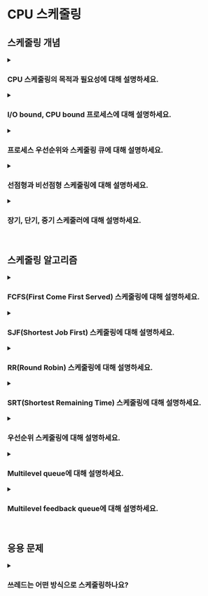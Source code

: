 # CPU 스케줄링

## 스케줄링 개념

<details>  
<summary><h3>CPU 스케줄링의 목적과 필요성에 대해 설명하세요.</h3></summary>

- 공정성: 모든 프로세스에게 공정하고 합리적으로 CPU 자원을 할당하기 위해
- 자원 낭비 최소화: CPU가 쉬지 않고 사용되도록 하여 자원 낭비를 방지하기 위해
- 멀티태스킹: 동시에 여러 프로세스를 실행하기 위해
- 우선순위 관리: 높은 우선순위를 가진 프로세스가 먼저 실행되기 위해

</details>

<details>  
<summary><h3>I/O bound, CPU bound 프로세스에 대해 설명하세요.</h3></summary>

#### 버스트(Burst)
- CPU 버스트: 프로세스가 CPU를 연속적으로 사용하는 시간
- I/O 버스트: 프로세스가 I/O 작업을 요청하고 완료될 때까지 기다리는 시간

#### I/O bound 프로세스
- CPU 버스트보다 I/O 버스트가 많은 프로세스(e.g. 일반적인 백엔드 API 서버 프로그램 등)
- I/O 요청 후 응답까지 기다리는 시간이 길기 때문에 CPU가 상대적으로 덜 사용됨
- 따라서 I/O bound 프로세스의 상태는 실행보다 대기 상태에 더 오래 머무름

#### CPU bound 프로세스
- I/O 버스트보다 CPU 버스트가 많은 프로세스(e.g. 동영상 편집 프로그램, 머신러닝 프로그램 등)
- 따라서 CPU bound 프로세스의 상태는 대기보다 실행 상태에 더 오래 머무름

<details>  
<summary><h4>듀얼 코어 CPU에서 동작할 I/O bound, CPU bound 프로그램은 각각 몇 개의 쓰레드를 사용하는것이 적절할까요?</h4></summary>

#### I/O bound 프로세스
- 상황에 맞게 적절한 개수의 쓰레드를 사용해야함
- 단, I/O 작업을 하는 동안 CPU가 대기하는 시간이 길어지므로 많은 수의 쓰레드를 사용하는 것이 일반적임

#### CPU bound 프로세스
- 코어 개수와 비슷한 개수의 쓰레드를 사용하는 것이 좋음, 즉 2개 ~ 3개의 쓰레드를 사용하는 것이 적절함
- 불필요하게 많은 개수의 쓰레드를 사용하면 컨텍스트 스위칭 오버헤드가 심해짐
</details>
</details>

<details>  
<summary><h3>프로세스 우선순위와 스케줄링 큐에 대해 설명하세요.</h3></summary>

#### 프로세스 우선순위
- 운영체제는 프로세스가 중요도에 따라 실행될 수 있도록 우선순위를 부여하며, 각 프로세스의 우선순위 정보는 PCB에 저장됨

#### 스케줄링 큐
- 운영체제가 모든 PCB를 확인해 실행시킬 프로세스를 결정할 순 없으므로, 스케줄링 큐를 통해 프로세스 상태를 관리함
- 준비 큐: CPU를 이용하고 싶은 프로세스들이 대기하는 큐
- 대기 큐: I/O 장치를 이용하고 싶은 프로세스들이 대기하는 큐

</details>

<details>  
<summary><h3>선점형과 비선점형 스케줄링에 대해 설명하세요.</h3></summary>

#### 선점형 스케줄링
- 운영체제가 실행중인 프로세스로부터 자원을 강제로 뺏어 다른 프로세스에 할당할 수 있는 스케줄링 방식
- 자원을 공정하게 분배할 수 있지만 컨텍스트 스위칭 오버헤드 존재
- 현재 대부분의 운영체제가 사용중인 방식

#### 비선점형 스케줄링
- 운영체제가 실행중인 프로세스로부터 자원을 강제로 뺏을 수 없는 스케줄링 방식
- 현재 실행중인 프로세스가 종료되거나 스스로 대기 상태가 되기 전까진 자원을 뺏을 수 없음
- 컨텍스트 스위칭 오버헤드는 비교적 적지만, 자원을 공정하게 분배받지 못함

</details>

<details>  
<summary><h3>장기, 단기, 중기 스케줄러에 대해 설명하세요.</h3></summary>

#### 스케줄러
- 실행될 프로세스를 선택하는 역할을 담당
- 크게 장기, 중기, 단기 스케줄러가 있음

#### 장기 스케줄러
- 어떤 프로세스를 준비 큐로 보낼지 결정
- 즉, 디스크의 프로그램 중 메모리로 올릴 프로그램을 결정
  
#### 단기 스케줄러(CPU 스케줄러)
- 준비 큐에 있는 프로세스 중 실행될 프로세스를 선택

#### 중기 스케줄러
- 실행 중인 프로세스의 스와핑을 담당
- 메모리 관리를 위한 스케줄러

<details>  
<summary><h4>디스패처에 대해 설명하세요.</h4></summary>

- 스케줄러가 선택한 프로세스를 CPU에서 실행할 수 있도록 하는 역할을 담당
- 구체적으로 컨텍스트 스위칭, 유저 모드와 커널 모드간 전환 등을 담당
- 하지만 일반적으로 스케줄러와 디스패처를 크게 구분하지 않음
</details>
</details>

<br>

## 스케줄링 알고리즘

<details>  
<summary><h3>FCFS(First Come First Served) 스케줄링에 대해 설명하세요.</h3></summary>

<details>  
<summary><h4>Convoy effect에 대해 설명하세요.</h3></summary>

</details>
</details>

<details>  
<summary><h3>SJF(Shortest Job First) 스케줄링에 대해 설명하세요.</h3></summary>

</details>

<details>  
<summary><h3>RR(Round Robin) 스케줄링에 대해 설명하세요.</h3></summary>

<details>  
<summary><h4>Time slice에 따른 trade-off를 설명하세요.</h3></summary>

</details>
</details>

<details>  
<summary><h3>SRT(Shortest Remaining Time) 스케줄링에 대해 설명하세요.</h3></summary>

</details>

<details>  
<summary><h3>우선순위 스케줄링에 대해 설명하세요.</h3></summary>

<details>  
<summary><h4>Starvation 문제와 그 해결법에 대해 설명하세요.</h4></summary>

</details>
</details>

<details>  
<summary><h3>Multilevel queue에 대해 설명하세요.</h3></summary>

</details>

<details>  
<summary><h3>Multilevel feedback queue에 대해 설명하세요.</h3></summary>

</details>

<br>

## 응용 문제

<details>  
<summary><h3>쓰레드는 어떤 방식으로 스케줄링하나요?</h3></summary>

</details>
